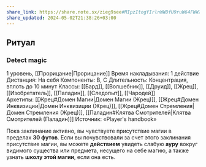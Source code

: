 ```yaml
---
share_link: https://share.note.sx/zieg9see#MIpzItogYIrlnWWDfU9ruW64FWWZ2dEKW8zLgYhQWqU
share_updated: 2024-05-02T21:38:26+03:00
---
```

## Ритуал
### Detect magic
1 уровень, [[Прорицание|Прорицание]]
Время накладывания: 1 действие
Дистанция: На себя
Компоненты: В, С
Длительность: Концентрация, вплоть до 10 минут
Классы: [[Бард]], [[Волшебник]], [[Друид]], [[Жрец]], [[Изобретатель]], [[Паладин]], [[Следопыт]], [[Чародей]]
Архетипы: [[Жрец#Домен Магии|Домен Магии (Жрец)]], [[Жрец#Домен Инквизиции|Домен Инквизиции (Жрец)]], [[Жрец#Домен Стремления|Домен Стремления (Жрец)]], [[Паладин#Клятва Смотрителей|Клятва Смотрителей (Паладин)]]
Источник: «Player's handbook»

Пока заклинание активно, вы чувствуете присутствие магии в пределах **30 футов**. Если вы почувствовали за счет этого заклинания присутствие магии, вы можете **действием** увидеть слабую **ауру** вокруг видимого существа или предмета, несущего на себе магию, а также узнать **школу этой магии**, если она есть.